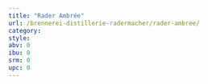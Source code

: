 ```yaml
---
title: "Rader Ambrée"
url: /brennerei-distillerie-radermacher/rader-ambree/
category: 
style: 
abv: 0
ibu: 0
srm: 0
upc: 0
---
```


